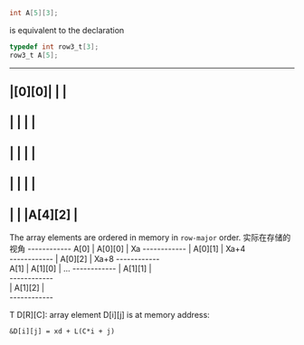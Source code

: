 

``` c
int A[5][3];
```
is equivalent to the declaration
```c
typedef int row3_t[3];
row3_t A[5];
```

----------------------
|[0][0]|    |        |   
----------------------
|      |    |        |   
----------------------
|      |    |        |   
----------------------
|      |    |        |   
----------------------
|      |    |A[4][2] |   
----------------------
The array elements are ordered in memory in `row-major` order.
实际在存储的视角
        ------------
A[0]    |  A[0][0]  |  Xa
        ------------
        |  A[0][1]  |  Xa+4   
        ------------
        |  A[0][2]  |  Xa+8 
        ------------       
A[1]    |  A[1][0]  |  ... 
        ------------
        |  A[1][1]  |       
        ------------       
        |  A[1][2]  |       
        ------------       
        
T D[R][C]:
array element D[i][j] is at memory address:
```assemble
&D[i][j] = xd + L(C*i + j)
```

